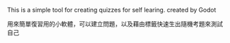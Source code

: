 This is a simple tool for creating quizzes for self learing. created by Godot


用來簡單復習用的小軟體，可以建立問題，以及藉由標籤快速生出隨機考題來測試自己
